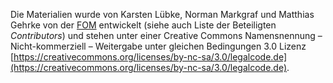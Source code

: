 Die Materialien wurde von Karsten Lübke, Norman Markgraf und Matthias Gehrke von der [FOM](https://www.fom.de/) entwickelt (siehe auch Liste der Beteiligten *Contributors*) und stehen unter einer Creative Commons Namensnennung – Nicht-kommerziell – Weitergabe unter gleichen Bedingungen 3.0 Lizenz
[https://creativecommons.org/licenses/by-nc-sa/3.0/legalcode.de](https://creativecommons.org/licenses/by-nc-sa/3.0/legalcode.de).

